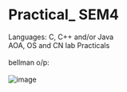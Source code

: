 # Practical_ SEM4
Languages: C, C++ and/or Java </br>
AOA, OS and CN lab Practicals
<br> <br>
bellman o/p:<br><br>
![image](https://user-images.githubusercontent.com/80094199/171723504-252dbdef-aedc-47bd-ba32-691bd7c6e971.png)
